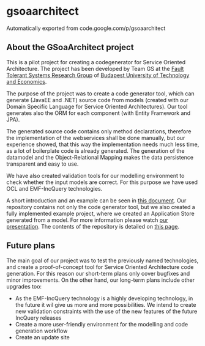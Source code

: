 # gsoaarchitect
Automatically exported from code.google.com/p/gsoaarchitect

## About the GSoaArchitect project

This is a pilot project for creating a codegenerator for Service Oriented Architecture. The project has been developed by Team GS at the [Fault Tolerant Systems Research Group](http://inf.mit.bme.hu/en) of [Budapest University of Technology and Economics](http://www.bme.hu).

The purpose of the project was to create a code generator tool, which can generate (JavaEE and .NET) source code from models (created with our Domain Specific Language for Service Oriented Architectures). Our tool generates also the ORM for each component (with Entity Framework and JPA). 

The generated source code contains only method declarations, therefore the implementation of the webservices shall be done manually, but our experience showed, that this way the implementation needs much less time, as a lot of boilerplate code is already generated. The generation of the datamodel and the Object-Relational Mapping makes the data persistence transparent and easy to use.

We have also created validation tools for our modelling environment to check whether the input models are correct. For this purpose we have used OCL and EMF-IncQuery technologies.

A short introduction and an example can be seen in [this document](http://www.scribd.com/horanyi_gergo/d/97137399-Document#fullscreen). Our repository contains not only the code generator tool, but we also created a fully implemented example project, where we created an Application Store generated from a model. For more information please watch [our presentation](http://www.slideshare.net/darvasd/creating-an-appstore-using-model-driven-software-development). The contents of the repository is detailed on [this page](RepoContents.md).


## Future plans

The main goal of our project was to test the previously named technologies, and create a proof-of-concept tool for Service Oriented Architecture code generation. For this reason our short-term plans only cover bugfixes and minor improvements. On the other hand,  our long-term plans include other upgrades too:
  * As the EMF-IncQuery technology is a highly developing technology, in the future it wil give us more and more possibilities. We intend to create new validation constraints with the use of the new features of the future IncQuery releases
  * Create a more user-friendly environment for the modelling and code generation workflow
  * Create an update site
